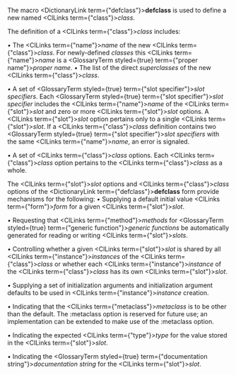  



The macro <DictionaryLink  term={"defclass"}><b>defclass</b></DictionaryLink> is used to define a new named <ClLinks  term={"class"}><i>class</i></ClLinks>. 



The definition of a <ClLinks  term={"class"}><i>class</i></ClLinks> includes: 



*•* The <ClLinks  term={"name"}><i>name</i></ClLinks> of the new <ClLinks  term={"class"}><i>class</i></ClLinks>. For newly-defined *classes* this <ClLinks  term={"name"}><i>name</i></ClLinks> is a <GlossaryTerm styled={true} term={"proper name"}><i>proper name</i></GlossaryTerm>. *•* The list of the direct *superclasses* of the new <ClLinks  term={"class"}><i>class</i></ClLinks>. 



*•* A set of <GlossaryTerm styled={true} term={"slot specifier"}><i>slot specifiers</i></GlossaryTerm>. Each <GlossaryTerm styled={true} term={"slot specifier"}><i>slot specifier</i></GlossaryTerm> includes the <ClLinks  term={"name"}><i>name</i></ClLinks> of the <ClLinks  term={"slot"}><i>slot</i></ClLinks> and zero or more <ClLinks  term={"slot"}><i>slot</i></ClLinks> options. A <ClLinks  term={"slot"}><i>slot</i></ClLinks> option pertains only to a single <ClLinks  term={"slot"}><i>slot</i></ClLinks>. If a <ClLinks  term={"class"}><i>class</i></ClLinks> definition contains two <GlossaryTerm styled={true} term={"slot specifier"}><i>slot specifiers</i></GlossaryTerm> with the same <ClLinks  term={"name"}><i>name</i></ClLinks>, an error is signaled. 



*•* A set of <ClLinks  term={"class"}><i>class</i></ClLinks> options. Each <ClLinks  term={"class"}><i>class</i></ClLinks> option pertains to the <ClLinks  term={"class"}><i>class</i></ClLinks> as a whole. 



The <ClLinks  term={"slot"}><i>slot</i></ClLinks> options and <ClLinks  term={"class"}><i>class</i></ClLinks> options of the <DictionaryLink  term={"defclass"}><b>defclass</b></DictionaryLink> form provide mechanisms for the following: *•* Supplying a default initial value <ClLinks  term={"form"}><i>form</i></ClLinks> for a given <ClLinks  term={"slot"}><i>slot</i></ClLinks>. 



*•* Requesting that <ClLinks  term={"method"}><i>methods</i></ClLinks> for <GlossaryTerm styled={true} term={"generic function"}><i>generic functions</i></GlossaryTerm> be automatically generated for reading or writing <ClLinks  term={"slot"}><i>slots</i></ClLinks>. 



*•* Controlling whether a given <ClLinks  term={"slot"}><i>slot</i></ClLinks> is shared by all <ClLinks  term={"instance"}><i>instances</i></ClLinks> of the <ClLinks  term={"class"}><i>class</i></ClLinks> or whether each <ClLinks  term={"instance"}><i>instance</i></ClLinks> of the <ClLinks  term={"class"}><i>class</i></ClLinks> has its own <ClLinks  term={"slot"}><i>slot</i></ClLinks>. 



*•* Supplying a set of initialization arguments and initialization argument defaults to be used in <ClLinks  term={"instance"}><i>instance</i></ClLinks> creation. 



*•* Indicating that the <ClLinks  term={"metaclass"}><i>metaclass</i></ClLinks> is to be other than the default. The :metaclass option is reserved for future use; an implementation can be extended to make use of the :metaclass option. 



*•* Indicating the expected <ClLinks  term={"type"}><i>type</i></ClLinks> for the value stored in the <ClLinks  term={"slot"}><i>slot</i></ClLinks>. 



*•* Indicating the <GlossaryTerm styled={true} term={"documentation string"}><i>documentation string</i></GlossaryTerm> for the <ClLinks  term={"slot"}><i>slot</i></ClLinks>.  







